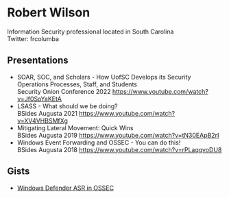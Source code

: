 # Robert Wilson

Information Security professional located in South Carolina <br />
Twitter: frcolumba

## Presentations
 - SOAR, SOC, and Scholars - How UofSC Develops its Security Operations Processes, Staff, and Students <br />Security Onion Conference 2022
  https://www.youtube.com/watch?v=Jf0SoYaKEtA
 - LSASS - What should we be doing? <br />BSides Augusta 2021 https://www.youtube.com/watch?v=XV4VHBSMfXg
 - Mitigating Lateral Movement: Quick Wins <br />BSides Augusta 2019 https://www.youtube.com/watch?v=tN30EApB2rI
 - Windows Event Forwarding and OSSEC - You can do this! <br />BSides Augusta 2018 https://www.youtube.com/watch?v=rPLaqqvoDU8

## Gists
 - [Windows Defender ASR in OSSEC](https://gist.github.com/frcolumba/5a2518684ed4e2b18a386fa3647d5629)
